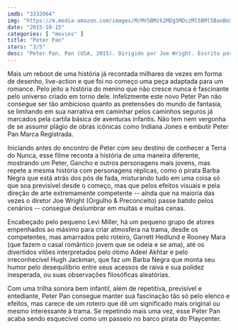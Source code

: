```yaml
---
imdb: "3332064"
img: "https://m.media-amazon.com/images/M/MV5BMzk2MDg5MDczMl5BMl5BanBnXkFtZTgwNTE2NjYyNjE@._V1_SY150_CR0,0,101,150_.jpg"
date: "2015-10-15"
categories: [ "movies" ]
title: "Peter Pan"
stars: "3/5"
desc: "Peter Pan. Pan (USA, 2015). Dirigido por Joe Wright. Escrito por Jason Fuchs, J.M. Barrie. Com Hugh Jackman, Levi Miller, Garrett Hedlund, Rooney Mara, Adeel Akhtar, Nonso Anozie, Amanda Seyfried, Kathy Burke, Lewis MacDougall."
---
```

Mais um reboot de uma história já recontada milhares de vezes em forma de desenho, live-action e que foi no começo uma peça adaptada para um romance. Pelo jeito a história do menino que não cresce nunca é fascinante pelo universo criado em torno dele. Infelizmente este novo Peter Pan não consegue ser tão ambicioso quanto as pretensões do mundo de fantasia, se limitando em sua narrativa em caminhar pelos caminhos seguros já marcados pela cartila básica de aventuras infantis. Não tem nem vergonha de se assumir plágio de obras icônicas como Indiana Jones e embutir Peter Pan Marca Registrada.

Iniciando antes do encontro de Peter com seu destino de conhecer a Terra do Nunca, esse filme reconta a história de uma maneira diferente, mostrando um Peter, Gancho e outros personagens mais jovens, mas repete a mesma história com personagens réplicas, como o pirata Barba Negra que está atrás dos pós de fada, misturando tudo em uma coisa só que soa previsível desde o começo, mas que pelos efeitos visuais e pela direção de arte extremamente competente -- ainda que na maioria das vezes o diretor Joe Wright (Orgulho & Preconceito) passe batido pelos cenários -- consegue deslumbrar em muitas e muitas cenas.

Encabeçado pelo pequeno Levi Miller, há um pequeno grupo de atores empenhados ao máximo para criar atmosfera na trama, desde os competentes, mas amarrados pelo roteiro, Garrett Hedlund e Rooney Mara (que fazem o casal romântico jovem que se odeia e se ama), até os divertidos vilões interpretados pelo ótimo Adeel Akhtar e pelo irreconhecível Hugh Jackman, que faz um Barba Negra que monta seu humor pelo desequilíbrio entre seus acessos de raiva e sua polidez inesperada, ou suas observações filosóficas aleatórias.

Com uma trilha sonora bem infantil, além de repetitiva, previsível e entediante, Peter Pan consegue manter sua fascinação tão só pelo elenco e efeitos, mas carece de um roteiro que dê um significado mais original ou mesmo interessante à trama. Se repetindo mais uma vez, esse Peter Pan acaba sendo esquecível como um passeio no barco pirata do Playcenter.
